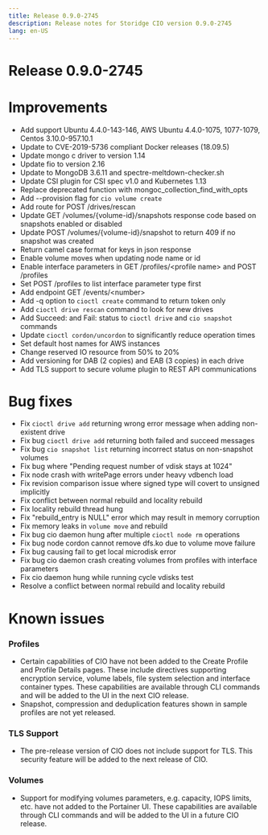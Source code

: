 ```yaml
---
title: Release 0.9.0-2745
description: Release notes for Storidge CIO version 0.9.0-2745
lang: en-US
---
```


# Release 0.9.0-2745

# Improvements
- Add support Ubuntu 4.4.0-143-146, AWS Ubuntu 4.4.0-1075, 1077-1079, Centos 3.10.0-957.10.1
- Update to CVE-2019-5736 compliant Docker releases (18.09.5)
- Update mongo c driver to version 1.14
- Update fio to version 2.16
- Update to MongoDB 3.6.11 and spectre-meltdown-checker.sh
- Update CSI plugin for CSI spec v1.0 and Kubernetes 1.13
- Replace deprecated function with mongoc_collection_find_with_opts
- Add --provision flag for `cio volume create`
- Add route for POST /drives/rescan
- Update GET /volumes/{volume-id}/snapshots response code based on snapshots enabled or disabled
- Update POST /volumes/{volume-id}/snapshot to return 409 if no snapshot was created
- Return camel case format for keys in json response
- Enable volume moves when updating node name or id
- Enable interface parameters in GET /profiles/&lt;profile name&gt; and POST /profiles
- Set POST /profiles to list interface parameter type first
- Add endpoint GET /events/&lt;number&gt;
- Add -q option to `cioctl create` command to return token only
- Add `cioctl drive rescan` command to look for new drives
- Add Succeed: and Fail: status to `cioctl drive` and `cio snapshot` commands
- Update `cioctl cordon/uncordon` to significantly reduce operation times
- Set default host names for AWS instances
- Change reserved IO resource from 50% to 20%
- Add versioning for DAB (2 copies) and EAB (3 copies) in each drive
- Add TLS support to secure volume plugin to REST API communications

# Bug fixes
- Fix `cioctl drive add` returning wrong error message when adding non-existent drive
- Fix bug `cioctl drive add` returning both failed and succeed messages
- Fix bug `cio snapshot list` returning incorrect status on non-snapshot volumes
- Fix bug where "Pending request number of vdisk stays at 1024"
- Fix node crash with writePage errors under heavy vdbench load
- Fix revision comparison issue where signed type will covert to unsigned implicitly
- Fix conflict between normal rebuild and locality rebuild
- Fix locality rebuild thread hung
- Fix "rebuild_entry is NULL" error which may result in memory corruption
- Fix memory leaks in `volume move` and rebuild
- Fix bug cio daemon hung after multiple `cioctl node rm` operations
- Fix bug node cordon cannot remove dfs.ko due to volume move failure
- Fix bug causing fail to get local microdisk error
- Fix bug cio daemon crash creating volumes from profiles with interface parameters
- Fix cio daemon hung while running cycle vdisks test
- Resolve a conflict between normal rebuild and locality rebuild

# Known issues
### Profiles
- Certain capabilities of CIO have not been added to the Create Profile and Profile Details pages. These include directives supporting encryption service,
volume labels, file system selection and interface container types. These capabilities are available
through CLI commands and will be added to the UI in the next CIO release.
- Snapshot, compression and deduplication features shown in sample profiles are not yet released.
### TLS Support
- The pre-release version of CIO does not include support for TLS. This security feature will be added to the next
release of CIO.
### Volumes
- Support for modifying volumes parameters, e.g. capacity, IOPS limits, etc. have not added to the Portainer UI. These capabilities are available through CLI commands and will be
added to the UI in a future CIO release.
